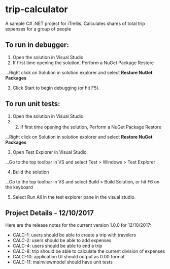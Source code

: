 # trip-calculator
A sample C# .NET project for iTrellis. Calculates shares of total trip expenses for a group of people

## To run in debugger:
1. Open the solution in Visual Studio
2. If first time opening the solution, Perform a NuGet Package Restore 

...Right click on Solution in solution explorer and select __Restore NuGet Packages__

3. Click Start to begin debugging (or hit F5).

## To run unit tests:
1. Open the solution in Visual Studio
2. 2. If first time opening the solution, Perform a NuGet Package Restore 

...Right click on Solution in solution explorer and select __Restore NuGet Packages__

3. Open Test Explorer in Visual Studio

...Go to the top toolbar in VS and select Test > Windows > Test Explorer

4. Build the solution

...Go to the top toolbar in VS and select Build > Build Solution, or hit F6 on the keyboard

5. Select Run All in the test explorer pane in the visual studio.

## Project Details - 12/10/2017

Here are the release notes for the current version 1.0.0 for 12/10/2017:

* CALC-1: users should be able to create a trip with travelers
* CALC-2: users should be able to add expenses
* CALC-4: users should be able to end a trip
* CALC-8: trip should be able to calculate the current division of expenses
* CALC-10: application UI should output as 0.00 format
* CALC-11: mainviewmodel should have unit tests